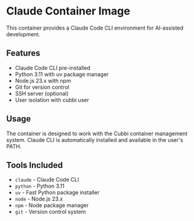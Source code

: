 # Claude Container Image

This container provides a Claude Code CLI environment for AI-assisted development.

## Features

- Claude Code CLI pre-installed
- Python 3.11 with uv package manager
- Node.js 23.x with npm
- Git for version control
- SSH server (optional)
- User isolation with cubbi user

## Usage

The container is designed to work with the Cubbi container management system. Claude CLI is automatically installed and available in the user's PATH.

## Tools Included

- `claude` - Claude Code CLI
- `python` - Python 3.11
- `uv` - Fast Python package installer
- `node` - Node.js 23.x
- `npm` - Node package manager
- `git` - Version control system